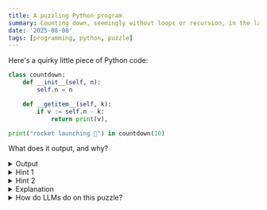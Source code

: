 ```yaml
---
title: A puzzling Python program
summary: Counting down, seemingly without loops or recursion, in the language of the snakes
date: '2025-08-08'
tags: [programming, python, puzzle]
---
```


Here's a quirky little piece of Python code:

```python
class countdown:
	def __init__(self, n):
		self.n = n

	def __getitem__(self, k):
		if v := self.n - k:
			return print(v),

print("rocket launching 🚀") in countdown(10)
```

What does it output, and why?

<details>

<summary>Output</summary>

```text {linenos=false}
$ python3 countdown.py
rocket launching 🚀
10
9
8
7
6
5
4
3
2
1
```

</details>

<details>

<summary>Hint 1</summary>

`print` returns `None`, so after the initial log it remains to evaluate `None in countdown(10)`.

</details>

</details>

<details>

<summary>Hint 2</summary>

Suppose `X` is a list. What does `None in X` do internally? By analogy, what might `None in countdown(10)` do internally?

</details>

<details>

<summary>Explanation</summary>

Note first that `print("rocket launching 🚀")` evaluates to `None`, so we need to evaluate `None in countdown(10)`.

Since the `countdown` class doesn't define `__contains__()`, Python iterates over `countdown(10)` viewed as a sequence and tests if `elem == None` for each element. However, `countdown` doesn't define `__iter__()` either, so Python falls back to the so-called "old-style iteration protocol" in which

```
given C = countdown(10),
  iter(C)
corresponds to the sequence
  C.__getitem__(0),
  C.__getitem__(1),
  C.__getitem__(2),
  C.__getitem__(3),
  ...
```

To determine whether `None` is contained in this sequence, Python calls `__getitem__(k)` with indices `k = 0, 1, 2, ...` in order until it encounters `None` or an `IndexError`. Recall now that `countdown.__getitem__` is defined by

```python
def __getitem__(self, k):
	if v := self.n - k:
		return print(v),
	# implicit `return None`
```

For `k = 0, 1, ..., 9`, the number `v := self.n - k = 10 - k` takes on the values `10, 9, ..., 1`. Each of these values is nonzero, so the `if` succeeds and `v` is printed. Then, since `print` returns None, `__getitem__` returns the 1-tuple `(None,)` (note the trailing comma on line 3!) Since `(None,) != None`, Python continues iterating.

On the other hand, when `k = 10`, the number `v = self.n - k = 10 - 10 = 0` is zero and hence falsy, so `None` is implicitly returned. Now that `None` has been found in the sequence, Python stops iterating and the expression `None in countdown(10)` evaluates to `True`. (This value is then thrown away.)

Isn't that fun? :)

---

I learned this quirk from reading [issue #137473 in the CPython repository](https://github.com/python/cpython/issues/137473) on a particularly slow afternoon. The precise behavior here is specified by the second-last paragraph of [Section 6.10.2: Membership test operations](https://docs.python.org/3/reference/expressions.html#membership-test-operations) of the Python reference:

> Lastly, the old-style iteration protocol is tried: if a class defines `__getitem__()`, `x in y` is `True` if and only if there is a non-negative integer index _i_ such that `x is y[i]` or `x == y[i]`, and no lower integer index raises the `IndexError` exception. (If any other exception is raised, it is as if `in` raised that exception).

</details>

<details>

<summary>How do LLMs do on this puzzle?</summary>

I provided the first two models I thought of with the Python program here, and asked it to predict and explain the runtime behavior. (By no means do I believe this is a fair question; I just thought it'd be fun.)

The free version of GPT-5 one-shots my question and [correctly explains what's going on](https://chatgpt.com/share/689645d3-aa44-800c-9c9c-9a69a19552d2). I'm impressed!

Claude Sonnet 4 (also free) [gets pretty close](https://claude.ai/share/4c4e131c-dd77-414c-b3fb-f1bccada8780), but erroneously claims that the code errors at the end with a bogus argument:

> [...] when `__getitem__` returns `None` (at `k=10`), Python tries to iterate over `None` to continue the membership test, causing the error.

When I hint that its answer is incorrect without further elaboration, it hallucinates more.

I expect Opus 4.1 does better and would be a more fair comparison with GPT-5, but did not test it.

I also expect that nearly all new models would explain the behavior correctly if provided the output (or, equivalently, was able to run the code), but did not test this hypothesis either.

</details>

